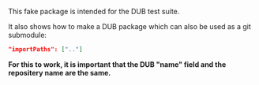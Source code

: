 This fake package is intended for the DUB test suite.

It also shows how to make a DUB package which can also be used as a git submodule:

```json
"importPaths": [".."]
```

**For this to work, it is important that the DUB "name" field and the repositery name are the same.**